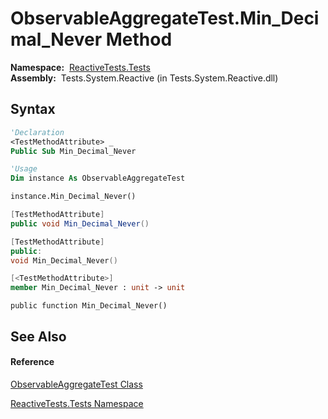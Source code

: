 # ObservableAggregateTest.Min\_Decimal\_Never Method

**Namespace:**  [ReactiveTests.Tests](ReactiveTests.Tests\ReactiveTests.Tests.md)  
**Assembly:**  Tests.System.Reactive (in Tests.System.Reactive.dll)

## Syntax

```vb
'Declaration
<TestMethodAttribute> _
Public Sub Min_Decimal_Never
```

```vb
'Usage
Dim instance As ObservableAggregateTest

instance.Min_Decimal_Never()
```

```csharp
[TestMethodAttribute]
public void Min_Decimal_Never()
```

```c++
[TestMethodAttribute]
public:
void Min_Decimal_Never()
```

```fsharp
[<TestMethodAttribute>]
member Min_Decimal_Never : unit -> unit 
```

```jscript
public function Min_Decimal_Never()
```

## See Also

#### Reference

[ObservableAggregateTest Class](ObservableAggregateTest\ObservableAggregateTest.md)

[ReactiveTests.Tests Namespace](ReactiveTests.Tests\ReactiveTests.Tests.md)




